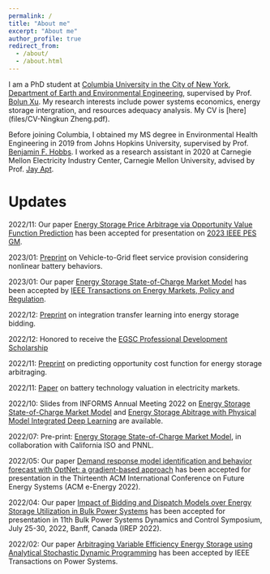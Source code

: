 ```yaml
---
permalink: /
title: "About me"
excerpt: "About me"
author_profile: true
redirect_from: 
  - /about/
  - /about.html
---
```

I am a PhD student at [Columbia University in the City of New York](https://www.columbia.edu/), [Department of Earth and Environmental Engineering](https://www.eee.columbia.edu/), supervised by Prof. [Bolun Xu](https://bolunxu.github.io/). My research interests include power systems economics, energy storage intergration, and resources adequacy analysis. My CV is [here](files/CV-Ningkun Zheng.pdf).

Before joining Columbia, I obtained my MS degree in Environmental Health Engineering in 2019 from Johns Hopkins University, supervised by Prof. [Benjamin F. Hobbs](https://hobbsgroup.johnshopkins.edu/). I worked as a research assistant in 2020 at Carnegie Mellon Electricity Industry Center, Carnegie Mellon University, advised by Prof. [Jay Apt](https://www.cmu.edu/epp/people/emiriti-faculty/jay-apt.html).

Updates
======

2022/11: Our paper [Energy Storage Price Arbitrage via Opportunity Value Function Prediction](https://arxiv.org/pdf/2211.07797.pdf) has been accepted for presentation on [2023 IEEE PES GM](https://pes-gm.org/).

2023/01: [Preprint](https://arxiv.org/pdf/2301.12041.pdf) on Vehicle-to-Grid fleet service provision considering nonlinear battery behaviors.

2023/01: Our paper [Energy Storage State-of-Charge Market Model](https://ieeexplore.ieee.org/abstract/document/10021874) has been accepted by [IEEE Transactions on Energy Markets, Policy and Regulation](https://ieeexplore.ieee.org/abstract/document/10021874).

2022/12: [Preprint](https://arxiv.org/pdf/2301.01233.pdf) on integration transfer learning into energy storage bidding.

2022/12: Honored to receive the [EGSC Professional Development Scholarship](https://egsc.engineering.columbia.edu/content/pds-winners-fall-2022)

2022/11: [Preprint](https://arxiv.org/pdf/2211.07797.pdf) on predicting opportunity cost function for energy storage arbitraging.

2022/11: [Paper](https://ieeexplore-ieee-org.ezproxy.cul.columbia.edu/stamp/stamp.jsp?tp=&arnumber=9954354&tag=1) on battery technology valuation in electricity markets.

2022/10: Slides from INFORMS Annual Meeting 2022 on [Energy Storage State-of-Charge Market Model](http://ningkunzheng.github.io/files/slides/Ningkun_Zheng_Columbia_SoCModel.pptx) and [Energy Storage Abitrage with Physical Model Integrated Deep Learning](http://ningkunzheng.github.io/files/slides/INFORMS_MLPArb.pptx) are available.

2022/07: Pre-print: [Energy Storage State-of-Charge Market Model](https://arxiv.org/pdf/2207.07221.pdf), in collaboration with California ISO and PNNL.

2022/05: Our paper [Demand response model identification and behavior forecast with OptNet: a gradient-based approach](https://dl.acm.org/doi/pdf/10.1145/3538637.3538871) has been accepted for presentation in the Thirteenth ACM International Conference on Future Energy Systems (ACM e-Energy 2022).

2022/04: Our paper [Impact of Bidding and Dispatch Models over Energy Storage Utilization in Bulk Power Systems](https://arxiv.org/pdf/2201.03421.pdf) has been accepted for presentation in 11th Bulk Power Systems Dynamics and Control Symposium, July 25-30, 2022, Banff, Canada (IREP 2022).

2022/02: Our paper [Arbitraging Variable Efficiency Energy Storage using Analytical Stochastic Dynamic Programming](https://arxiv.org/pdf/2108.06000.pdf) has been accepted by IEEE Transactions on Power Systems.




